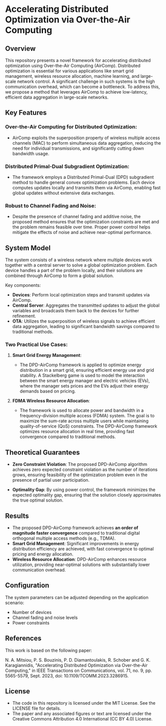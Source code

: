 # Accelerating Distributed Optimization via Over-the-Air Computing

## Overview
This repository presents a novel framework for accelerating distributed optimization using Over-the-Air Computing (AirComp). Distributed optimization is essential for various applications like smart grid management, wireless resource allocation, machine learning, and large-scale network control. A significant challenge in such systems is the high communication overhead, which can become a bottleneck. To address this, we propose a method that leverages AirComp to achieve low-latency, efficient data aggregation in large-scale networks.

## Key Features

### Over-the-Air Computing for Distributed Optimization:
- AirComp exploits the superposition property of wireless multiple access channels (MAC) to perform simultaneous data aggregation, reducing the need for individual transmissions, and significantly cutting down bandwidth usage.
  
### Distributed Primal-Dual Subgradient Optimization:
- The framework employs a Distributed Primal-Dual (DPD) subgradient method to handle general convex optimization problems. Each device computes updates locally and transmits them via AirComp, enabling fast global updates without extensive data exchanges.

### Robust to Channel Fading and Noise:
- Despite the presence of channel fading and additive noise, the proposed method ensures that the optimization constraints are met and the problem remains feasible over time. Proper power control helps mitigate the effects of noise and achieve near-optimal performance.

## System Model
The system consists of a wireless network where multiple devices work together with a central server to solve a global optimization problem. Each device handles a part of the problem locally, and their solutions are combined through AirComp to form a global solution.

Key components:
- **Devices**: Perform local optimization steps and transmit updates via AirComp.
- **Central Server**: Aggregates the transmitted updates to adjust the global variables and broadcasts them back to the devices for further refinement.
- **OTA**: Utilizes the superposition of wireless signals to achieve efficient data aggregation, leading to significant bandwidth savings compared to traditional methods.

### Two Practical Use Cases:
1. **Smart Grid Energy Management**:
   - The DPD-AirComp framework is applied to optimize energy distribution in a smart grid, ensuring efficient energy use and grid stability. A Stackelberg game is used to model the interaction between the smart energy manager and electric vehicles (EVs), where the manager sets prices and the EVs adjust their energy demands based on pricing.

2. **FDMA Wireless Resource Allocation**:
   - The framework is used to allocate power and bandwidth in a frequency-division multiple access (FDMA) system. The goal is to maximize the sum-rate across multiple users while maintaining quality-of-service (QoS) constraints. The DPD-AirComp framework optimizes resource allocation in real time, providing fast convergence compared to traditional methods.

## Theoretical Guarantees
- **Zero Constraint Violation**: The proposed DPD-AirComp algorithm achieves zero expected constraint violation as the number of iterations grows, ensuring feasibility of the optimization problem even in the presence of partial user participation.
  
- **Optimality Gap**: By using power control, the framework minimizes the expected optimality gap, ensuring that the solution closely approximates the true optimal solution.

## Results
- The proposed DPD-AirComp framework achieves **an order of magnitude faster convergence** compared to traditional digital orthogonal multiple access methods (e.g., TDMA).
- **Smart Grid Management**: Significant improvements in energy distribution efficiency are achieved, with fast convergence to optimal pricing and energy allocation.
- **Wireless Resource Allocation**: DPD-AirComp enhances resource utilization, providing near-optimal solutions with substantially lower communication overhead.

## Configuration
The system parameters can be adjusted depending on the application scenario:
- Number of devices
- Channel fading and noise levels
- Power constraints

## References
This work is based on the following paper:

N. A. Mitsiou, P. S. Bouzinis, P. D. Diamantoulakis, R. Schober and G. K. Karagiannidis, "Accelerating Distributed Optimization via Over-the-Air Computing," in IEEE Transactions on Communications, vol. 71, no. 9, pp. 5565-5579, Sept. 2023, doi: 10.1109/TCOMM.2023.3286915.

## License

- The code in this repository is licensed under the MIT License. See the LICENSE file for details.
- The paper and any associated figures or text are licensed under the Creative Commons Attribution 4.0 International (CC BY 4.0) License.
